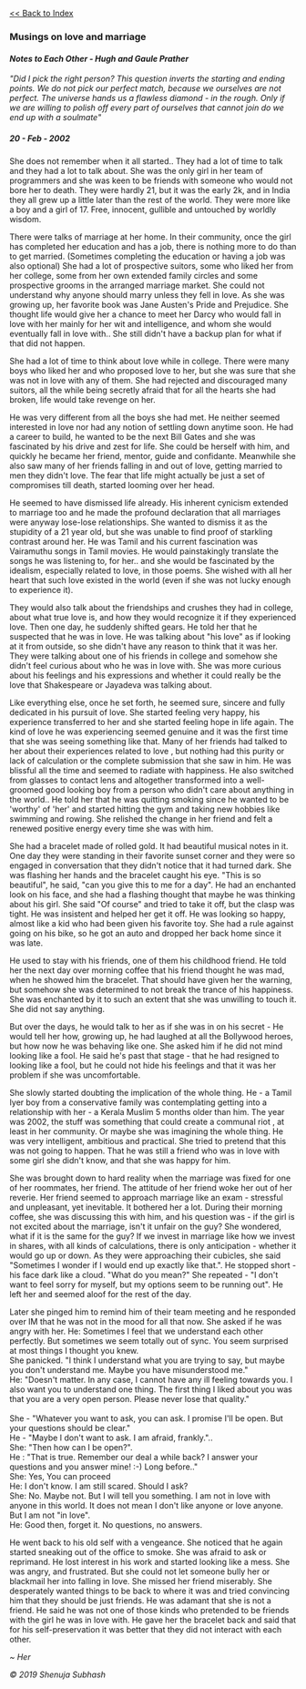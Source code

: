   [<<  Back to Index](index.md)


### Musings on love and marriage

#### _Notes to Each Other - Hugh and Gaule Prather_

_"Did I pick the right person? This question inverts the starting and ending points. We do not pick our perfect match, because we ourselves are not perfect. The universe hands us a flawless diamond - in the rough. Only if we are willing to polish off every part of ourselves that cannot join do we end up with a soulmate"_

##### 20 - Feb - 2002

She does not remember when it all started.. They had a lot of time to talk and they had a lot to talk about. She was the only girl in her team of programmers and she was keen to be friends with someone who would not bore her to death. They were hardly 21, but it was the early 2k, and in India they all grew up a little later than the rest of the world. They were more like a boy and a girl of 17. Free, innocent, gullible and untouched by worldly wisdom.

There were talks of marriage at her home. In their community, once the girl has completed her education and has a job, there is nothing more to do than to get married. (Sometimes completing the education or having a job was also optional) She had a lot of prospective suitors, some who liked her from her college, some from her own extended family circles and some prospective grooms in the arranged marriage market. She could not understand why anyone should marry unless they fell in love. As she was growing up, her favorite book was Jane Austen's Pride and Prejudice. She thought life would give her a chance to meet her Darcy who would fall in love with her mainly for her wit and intelligence, and whom she would eventually fall in love with.. She still didn't have a backup plan for what if that did not happen.

She had a lot of time to think about love while in college. There were many boys who liked her and who proposed love to her, but she was sure that she was not in love with any of them. She had rejected and discouraged many suitors, all the while being secretly afraid that for all the hearts she had broken, life would take revenge on her.

He was very different from all the boys she had met. He neither seemed interested in love nor had any notion of settling down anytime soon. He had a career to build, he wanted to be the next Bill Gates and she was fascinated by his drive and zest for life. She could be herself with him, and quickly he became her friend, mentor, guide and confidante. Meanwhile she also saw many of her friends falling in and out of love, getting married to men they didn't love. The fear that life might actually be just a set of compromises till death, started looming over her head.

He seemed to have dismissed life already. His inherent cynicism extended to marriage too and he made the profound declaration that all marriages were anyway lose-lose relationships. She wanted to dismiss it as the stupidity of a 21 year old, but she was unable to find proof of starkling contrast around her. He was Tamil and his current fascination was Vairamuthu songs in Tamil movies. He would painstakingly translate the songs he was listening to, for her.. and she would be fascinated by the idealism, especially related to love, in those poems. She wished with all her heart that such love existed in the world (even if she was not lucky enough to experience it). 

They would also talk about the friendships and crushes they had in college, about what true love is, and how they would recognize it if they experienced love. Then one day, he suddenly shifted gears. He told her that he suspected that he was in love. He was talking about "his love" as if looking at it from outside, so she didn't have any reason to think that it was her. They were talking about one of his friends in college and somehow she didn't feel curious about who he was in love with. She was more curious about his feelings and his expressions and whether it could really be the love that Shakespeare or Jayadeva was talking about. 

Like everything else, once he set forth, he seemed sure, sincere and fully dedicated in his pursuit of love. She started feeling very happy, his experience transferred to her and she started feeling hope in life again. The kind of love he was experiencing seemed genuine and it was the first time that she was seeing something like that. Many of her friends had talked to her about their experiences related to love , but nothing had this purity or lack of calculation or the complete submission that she saw in him. He was blissful all the time and seemed to radiate with happiness. He also switched from glasses to contact lens and altogether transformed into a well-groomed good looking boy from a person who didn't care about anything in the world.. He told her that he was quitting smoking since he wanted to be 'worthy' of 'her' and started hitting the gym and taking new hobbies like swimming and rowing. She relished the change in her friend and felt a renewed positive energy every time she was with him.

She had a bracelet made of rolled gold. It had beautiful musical notes in it. One day they were standing in their favorite sunset corner and they were so engaged in conversation that they didn't notice that it had turned dark. She was flashing her hands and the bracelet caught his eye. "This is so beautiful", he said, "can you give this to me for a day". He had an enchanted look on his face, and she had a flashing thought that maybe he was thinking about his girl. She said "Of course" and tried to take it off, but the clasp was tight. He was insistent and helped her get it off. He was looking so happy, almost like a kid who had been given his favorite toy. She had a rule against going on his bike, so he got an auto and dropped her back home since it was late.

He used to stay with his friends, one of them his childhood friend. He told her the next day over morning coffee that his friend thought he was mad, when he showed him the bracelet. That should have given her the warning, but somehow she was determined to not break the trance of his happiness. She was enchanted by it to such an extent that she was unwilling to touch it. She did not say anything.

But over the days, he would talk to her as if she was in on his secret - He would tell her how, growing up, he had laughed at all the Bollywood heroes, but how now he was behaving like one. She asked him if he did not mind looking like a fool. He said he's past that stage - that he had resigned to looking like a fool, but he could not hide his feelings and that it was her problem if she was uncomfortable.

She slowly started doubting the implication of the whole thing. He - a Tamil Iyer boy from a conservative family was contemplating getting into a relationship with her - a Kerala Muslim 5 months older than him. The year was 2002, the stuff was something that could create a communal riot , at least in her community. Or maybe she was imagining the whole thing.  He was very intelligent, ambitious and practical. She tried to pretend that this was not going to happen. That he was still a friend who was in love with some girl she didn't know, and that she was happy for him. 

She was brought down to hard reality when the marriage was fixed for one of her roommates, her friend. The attitude of her friend woke her out of her reverie. Her friend seemed to approach marriage like an exam - stressful and unpleasant, yet inevitable. It bothered her a lot. During their morning coffee, she was discussing this with him, and his question was - if the girl is not excited about the marriage, isn't it unfair on the guy? She wondered, what if it is the same for the guy? If we invest in marriage like how we invest in shares, with all kinds of calculations, there is only anticipation - whether it would go up or down. As they were approaching their cubicles, she said "Sometimes I wonder if I would end up exactly like that.". He stopped short - his face dark like a cloud. "What do you mean?" She repeated - "I don't want to feel sorry for myself, but my options seem to be running out". He left her and seemed aloof for the rest of the day.

Later she pinged him to remind him of their team meeting and he responded over IM that he was not in the mood for all that now. She asked if he was angry with her. 
He: Sometimes I feel that we understand each other perfectly. But sometimes we seem totally out of sync. You seem surprised at most things I thought you knew.  
She panicked. "I think I understand what you are trying to say, but maybe you don't understand me. Maybe you have misunderstood me."  <br />
He: "Doesn't matter. In any case, I cannot have any ill feeling towards you. I also want you to understand one thing. The first thing I liked about you was that you are a very open person. Please never lose that quality." <br />  
She - "Whatever you want to ask, you can ask. I promise I'll be open. But your questions should be clear."  <br />
He - "Maybe I don't want to ask. I am afraid, frankly."..  <br />
She: "Then how can I be open?".  <br />
He : "That is true. Remember our deal a while back? I answer your questions and you answer mine! :-) Long before.."  <br />
She: Yes, You can proceed  <br />
He: I don't know. I am still scared. Should I ask?  <br />
She: No. Maybe not. But I will tell you something. I am not in love with anyone in this world. It does not mean I don't like anyone or love anyone. But I am not "in love".  <br />
He: Good then, forget it. No questions, no answers.  <br />

He went back to his old self with a vengeance. She noticed that he again started sneaking out of the office to smoke. She was afraid to ask or reprimand. He lost interest in his work and started looking like a mess. She was angry, and frustrated. But she could not let someone bully her or blackmail her into falling in love. She missed her friend miserably. She desperately wanted things to be back to where it was and tried convincing him that they should be just friends. He was adamant that she is not a friend.  He said he was not one of those kinds who pretended to be friends with the girl he was in love with. He gave her the bracelet back and said that for his self-preservation it was better that they did not interact with each other.

_~ Her_




_© 2019 Shenuja Subhash_